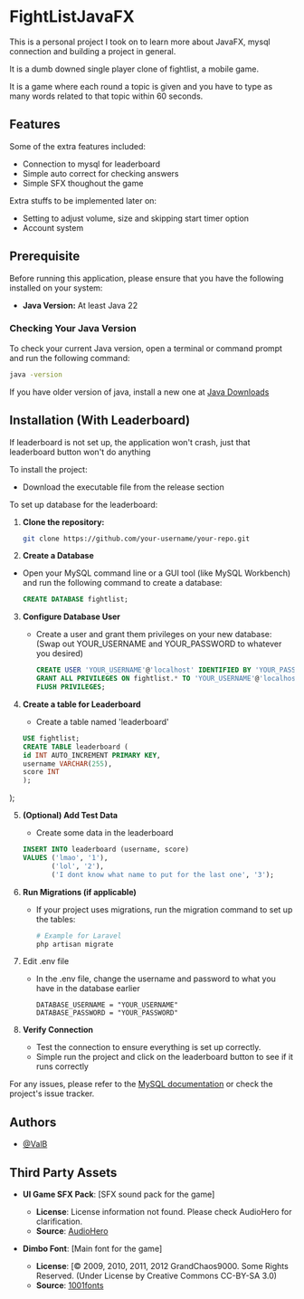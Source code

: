 
# FightListJavaFX

This is a personal project I took on to learn more about JavaFX, mysql connection and building a project in general.

It is a dumb downed single player clone of fightlist, a mobile game.

It is a game where each round a topic is given and you have to type as many words related to that topic within 60 seconds.




## Features
Some of the extra features included:
- Connection to mysql for leaderboard
- Simple auto correct for checking answers
- Simple SFX thoughout the game

Extra stuffs to be implemented later on:
- Setting to adjust volume, size and skipping start timer option
- Account system

## Prerequisite

Before running this application, please ensure that you have the following installed on your system:

- **Java Version:** At least Java 22

### Checking Your Java Version

To check your current Java version, open a terminal or command prompt and run the following command:

```bash
java -version
```

If you have older version of java, install a new one at [Java Downloads](https://www.oracle.com/ca-en/java/technologies/downloads/)

## Installation (With Leaderboard)

If leaderboard is not set up, the application won't crash, just that leaderboard button won't do anything

To install the project:

- Download the executable file from the release section

To set up database for the leaderboard:

1. **Clone the repository:**
   ```bash
   git clone https://github.com/your-username/your-repo.git
   ```
2. **Create a Database**
- Open your MySQL command line or a GUI tool (like MySQL Workbench) and run the following command to create a database:
     ```sql
     CREATE DATABASE fightlist;
     ```
3. **Configure Database User**
   - Create a user and grant them privileges on your new database: (Swap out YOUR_USERNAME and YOUR_PASSWORD to whatever you desired)
     ```sql
     CREATE USER 'YOUR_USERNAME'@'localhost' IDENTIFIED BY 'YOUR_PASSWORD';
     GRANT ALL PRIVILEGES ON fightlist.* TO 'YOUR_USERNAME'@'localhost';
     FLUSH PRIVILEGES;
     ```

4. **Create a table for Leaderboard**
    - Create a table named 'leaderboard'
    ```sql
    USE fightlist;
    CREATE TABLE leaderboard (
    id INT AUTO_INCREMENT PRIMARY KEY,
    username VARCHAR(255),
    score INT
    );
    ```
);

5. **(Optional) Add Test Data**
    - Create some data in the leaderboard
    ```sql
    INSERT INTO leaderboard (username, score)
    VALUES ('lmao', '1'),
           ('lol', '2'),
           ('I dont know what name to put for the last one', '3');
    ```


5. **Run Migrations (if applicable)**
   - If your project uses migrations, run the migration command to set up the tables:
     ```bash
     # Example for Laravel
     php artisan migrate
     ```

6. Edit .env file
   - In the .env file, change the username and password to what you have in the database earlier
     ```plaintext
     DATABASE_USERNAME = "YOUR_USERNAME"
     DATABASE_PASSWORD = "YOUR_PASSWORD"
     ```

7. **Verify Connection**
   - Test the connection to ensure everything is set up correctly.
   - Simple run the project and click on the leaderboard button to see if it runs correctly

For any issues, please refer to the [MySQL documentation](https://dev.mysql.com/doc/) or check the project's issue tracker.



## Authors

- [@ValB](https://www.github.com/ValvatorezBraveheart)


## Third Party Assets

- **UI Game SFX Pack**: [SFX sound pack for the game]
  - **License**: License information not found. Please check AudioHero for clarification.
  - **Source**: [AudioHero](https://www.audiohero.com)

- **Dimbo Font**:  [Main font for the game]
  - **License**: [© 2009, 2010, 2011, 2012 GrandChaos9000. Some Rights Reserved.  (Under License by Creative Commons CC-BY-SA 3.0)
  - **Source**: [1001fonts](https://www.1001fonts.com/dimbo-font.html)
